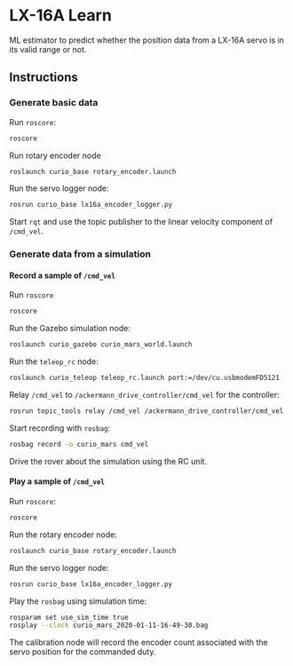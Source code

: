 # LX-16A Learn

ML estimator to predict whether the position data from a LX-16A servo is in its valid range or not.

## Instructions

### Generate basic data

Run `roscore`:

```bash
roscore
```

Run rotary encoder node

```bash
roslaunch curio_base rotary_encoder.launch
```

Run the servo logger node:

```bash
rosrun curio_base lx16a_encoder_logger.py
```

Start `rqt` and use the topic publisher to the linear velocity component of `/cmd_vel`.

### Generate data from a simulation

#### Record a sample of `/cmd_vel`

Run `roscore`

```bash
roscore
```

Run the Gazebo simulation node:

```bash
roslaunch curio_gazebo curio_mars_world.launch 
```

Run the `teleop_rc` node:

```bash
roslaunch curio_teleop teleop_rc.launch port:=/dev/cu.usbmodemFD5121
```

Relay `/cmd_vel` to `/ackermann_drive_controller/cmd_vel` for the controller:

```bash
rosrun topic_tools relay /cmd_vel /ackermann_drive_controller/cmd_vel
```

Start recording with `rosbag`:

```bash
rosbag record -o curio_mars cmd_vel
```

Drive the rover about the simulation using the RC unit. 

#### Play a sample of `/cmd_vel`

Run `roscore`:

```bash
roscore
```

Run the rotary encoder node:

```bash
roslaunch curio_base rotary_encoder.launch
```

Run the servo logger node:

```bash
rosrun curio_base lx16a_encoder_logger.py
```

Play the `rosbag` using simulation time:

```bash
rosparam set use_sim_time true
rosplay --clock curio_mars_2020-01-11-16-49-30.bag
```

The calibration node will record the encoder count associated with the servo position
for the commanded duty.
